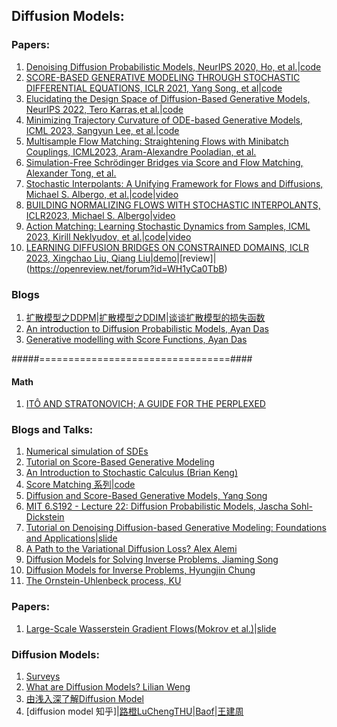 ## Diffusion Models:

### Papers:
1. [Denoising Diffusion Probabilistic Models, NeurIPS 2020, Ho, et al.](https://proceedings.neurips.cc/paper/2020/file/4c5bcfec8584af0d967f1ab10179ca4b-Paper.pdf)|[code](https://github.com/hojonathanho/diffusion)
2. [SCORE-BASED GENERATIVE MODELING THROUGH STOCHASTIC DIFFERENTIAL EQUATIONS, ICLR 2021, Yang Song, et al](https://arxiv.org/pdf/2011.13456.pdf)|[code](https://github.com/yang-song/score_sde)
3. [Elucidating the Design Space of Diffusion-Based Generative Models, NeurIPS 2022, Tero Karras,et al.](https://proceedings.neurips.cc/paper_files/paper/2022/file/a98846e9d9cc01cfb87eb694d946ce6b-Paper-Conference.pdf)|[code](https://github.com/NVlabs/edm)
4. [Minimizing Trajectory Curvature of ODE-based Generative Models, ICML 2023, Sangyun Lee, et al.](https://arxiv.org/pdf/2301.12003.pdf)|[code](https://github.com/sangyun884/fast-ode)
5. [Multisample Flow Matching: Straightening Flows with Minibatch Couplings, ICML2023, Aram-Alexandre Pooladian, et al.](https://arxiv.org/pdf/2304.14772.pdf)
6. [Simulation-Free Schrödinger Bridges via Score and Flow Matching, Alexander Tong, et al.](https://arxiv.org/pdf/2307.03672.pdf)
7. [Stochastic Interpolants: A Unifying Framework for Flows and Diffusions, Michael S. Albergo, et al.](https://arxiv.org/pdf/2303.08797.pdf)|[code](https://github.com/malbergo/stochastic-interpolants)|[video](https://www.youtube.com/watch?v=v3iYbfMxfEk)
8. [BUILDING NORMALIZING FLOWS WITH STOCHASTIC INTERPOLANTS, ICLR2023, Michael S. Albergo](https://arxiv.org/pdf/2209.15571.pdf)|[video](https://www.youtube.com/watch?v=cejbXob8rvE)
9. [Action Matching: Learning Stochastic Dynamics from Samples, ICML 2023, Kirill Neklyudov, et al.](https://arxiv.org/pdf/2210.06662.pdf)|[code](https://github.com/necludov/jam)|[video](https://www.youtube.com/watch?v=35uEI5ryDRQ)
10. [LEARNING DIFFUSION BRIDGES ON CONSTRAINED DOMAINS, ICLR 2023, Xingchao Liu, Qiang Liu](https://openreview.net/pdf?id=WH1yCa0TbB)|[demo](https://colab.research.google.com/drive/1-Pf9IfQ85qBObglON_wER_ekj7puDugP?usp=sharing#scrollTo=FvJ97DAJlROE)|[review]|(https://openreview.net/forum?id=WH1yCa0TbB)


### Blogs
1. [扩散模型之DDPM](https://zhuanlan.zhihu.com/p/563661713)|[扩散模型之DDIM](https://zhuanlan.zhihu.com/p/565698027)|[谈谈扩散模型的损失函数](https://zhuanlan.zhihu.com/p/629334231)
2. [An introduction to Diffusion Probabilistic Models, Ayan Das](https://ayandas.me/blog-tut/2021/12/04/diffusion-prob-models.html)
3. [Generative modelling with Score Functions, Ayan Das](https://ayandas.me/blog-tut/2021/07/14/generative-model-score-function.html)












#####=================================####
#### Math 
1. [ITÔ AND STRATONOVICH; A GUIDE FOR THE PERPLEXED](https://oatml.cs.ox.ac.uk/blog/2022/03/22/ito-strat.html)



### Blogs and Talks:

1. [Numerical simulation of SDEs](https://random-walks.org/content/misc/sde/num-sde.html)
2. [Tutorial on Score-Based Generative Modeling](https://colab.research.google.com/drive/120kYYBOVa1i0TD85RjlEkFjaWDxSFUx3?usp=sharing#scrollTo=21v75FhSkfCq)
3. [An Introduction to Stochastic Calculus (Brian Keng)](https://bjlkeng.github.io/posts/an-introduction-to-stochastic-calculus/)
4. [Score Matching 系列](https://bobondemon.github.io/2022/01/08/Estimation-of-Non-Normalized-Statistical-Models-by-Score-Matching/)|[code](https://github.com/Ending2015a/toy_gradlogp/blob/master/toy_gradlogp/energy.py)   
5. [Diffusion and Score-Based Generative Models, Yang Song](https://www.youtube.com/watch?v=wMmqCMwuM2Q)
6. [MIT 6.S192 - Lecture 22: Diffusion Probabilistic Models, Jascha Sohl-Dickstein](https://www.youtube.com/watch?v=XCUlnHP1TNM)
7. [Tutorial on Denoising Diffusion-based Generative Modeling: Foundations and Applications](https://www.youtube.com/watch?v=cS6JQpEY9cs)|[slide](https://drive.google.com/file/d/1DYHDbt1tSl9oqm3O333biRYzSCOtdtmn/view)
8. [A Path to the Variational Diffusion Loss? Alex Alemi](https://blog.alexalemi.com/diffusion.html)
9. [Diffusion Models for Solving Inverse Problems, Jiaming Song](https://www.youtube.com/watch?v=DvUAiqTCMAg)
10. [Diffusion Models for Inverse Problems, Hyungjin Chung](https://www.youtube.com/watch?v=F5S8VBBncGw)
11. [The Ornstein-Uhlenbeck process, KU](https://web.math.ku.dk/~susanne/StatDiff/Overheads1b)


### Papers:
1. [Large-Scale Wasserstein Gradient Flows(Mokrov et al.)](https://proceedings.neurips.cc/paper/2021/file/810dfbbebb17302018ae903e9cb7a483-Paper.pdf)|[slide](https://bayesgroup.github.io/bmml_sem/2021/Mokrov_Large_Scale_Wasserstein_Gradient_Flows.pdf)


### Diffusion Models:
1. [Surveys](https://github.com/heejkoo/Awesome-Diffusion-Models) 
2. [What are Diffusion Models? Lilian Weng](https://lilianweng.github.io/posts/2021-07-11-diffusion-models/#forward-diffusion-process)
3. [由浅入深了解Diffusion Model](https://zhuanlan.zhihu.com/p/525106459) 
4. [diffusion model 知乎]|[路橙LuChengTHU](https://www.zhihu.com/question/536012286/answer/2533146567?s_r=0&utm_campaign=shareopn&utm_content=group5_myAnswer&utm_medium=social&utm_oi=595205091167571968&utm_source=wechat_session)|[Baof](https://www.zhihu.com/question/536012286)|[王建周](https://zhuanlan.zhihu.com/p/607117094)
